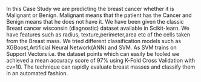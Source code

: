In this Case Study we are predicting the breast cancer whether it is Malignant or Benign. Malignant means that the patient has the Cancer
and Benign means that he does not have it.
We have been given the classic Breast cancer wisconsin (diagnostic) dataset available in Scikit-learn. We have features such as radius,
texture,perimeter,area etc of the cells taken from the Breast mass.
We tried different classification models such as XGBoost,Artificial Neural Network(ANN) and SVM. As SVM trains on Support Vectors i.e. the
dataset points which can easily be fooled we achieved a mean accuracy score of 97% using K-Fold Cross Validation with cv=10.
The technique can rapidly evaluate breast masses and classify them in an automated fashion.
